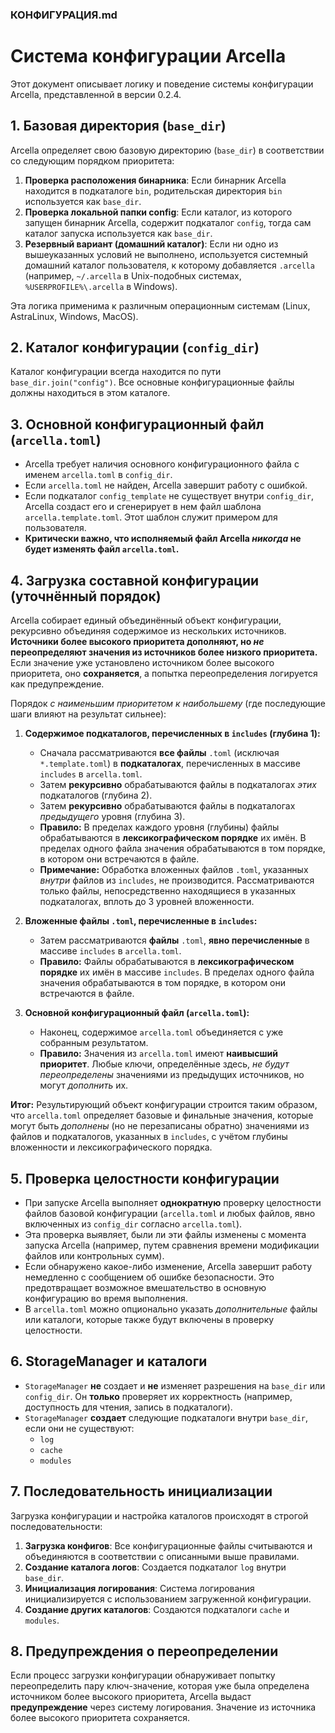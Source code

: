 ### **КОНФИГУРАЦИЯ.md**

# Система конфигурации Arcella

Этот документ описывает логику и поведение системы конфигурации Arcella, представленной в версии 0.2.4.

## 1. Базовая директория (`base_dir`)

Arcella определяет свою базовую директорию (`base_dir`) в соответствии со следующим порядком приоритета:

1.  **Проверка расположения бинарника**: Если бинарник Arcella находится в подкаталоге `bin`, родительская директория `bin` используется как `base_dir`.
2.  **Проверка локальной папки config**: Если каталог, из которого запущен бинарник Arcella, содержит подкаталог `config`, тогда сам каталог запуска используется как `base_dir`.
3.  **Резервный вариант (домашний каталог)**: Если ни одно из вышеуказанных условий не выполнено, используется системный домашний каталог пользователя, к которому добавляется `.arcella` (например, `~/.arcella` в Unix-подобных системах, `%USERPROFILE%\.arcella` в Windows).

Эта логика применима к различным операционным системам (Linux, AstraLinux, Windows, MacOS).

## 2. Каталог конфигурации (`config_dir`)

Каталог конфигурации всегда находится по пути `base_dir.join("config")`. Все основные конфигурационные файлы должны находиться в этом каталоге.

## 3. Основной конфигурационный файл (`arcella.toml`)

-   Arcella требует наличия основного конфигурационного файла с именем `arcella.toml` в `config_dir`.
-   Если `arcella.toml` не найден, Arcella завершит работу с ошибкой.
-   Если подкаталог `config_template` не существует внутри `config_dir`, Arcella создаст его и сгенерирует в нем файл шаблона `arcella.template.toml`. Этот шаблон служит примером для пользователя.
-   **Критически важно, что исполняемый файл Arcella *никогда* не будет изменять файл `arcella.toml`.**

## **4. Загрузка составной конфигурации (уточнённый порядок)**

Arcella собирает единый объединённый объект конфигурации, рекурсивно объединяя содержимое из нескольких источников. **Источники более высокого приоритета дополняют, но *не* переопределяют значения из источников более низкого приоритета.** Если значение уже установлено источником более высокого приоритета, оно **сохраняется**, а попытка переопределения логируется как предупреждение.

Порядок *с наименьшим приоритетом к наибольшему* (где последующие шаги влияют на результат сильнее):

1.  **Содержимое подкаталогов, перечисленных в `includes` (глубина 1):**
    -   Сначала рассматриваются **все файлы** `.toml` (исключая `*.template.toml`) в **подкаталогах**, перечисленных в массиве `includes` в `arcella.toml`.
    -   Затем **рекурсивно** обрабатываются файлы в подкаталогах *этих* подкаталогов (глубина 2).
    -   Затем **рекурсивно** обрабатываются файлы в подкаталогах *предыдущего* уровня (глубина 3).
    -   **Правило:** В пределах каждого уровня (глубины) файлы обрабатываются в **лексикографическом порядке** их имён. В пределах одного файла значения обрабатываются в том порядке, в котором они встречаются в файле.
    -   **Примечание:** Обработка вложенных файлов `.toml`, указанных *внутри* файлов из `includes`, не производится. Рассматриваются только файлы, непосредственно находящиеся в указанных подкаталогах, вплоть до 3 уровней вложенности.

2.  **Вложенные файлы `.toml`, перечисленные в `includes`:**
    -   Затем рассматриваются **файлы** `.toml`, **явно перечисленные** в массиве `includes` в `arcella.toml`.
    -   **Правило:** Файлы обрабатываются в **лексикографическом порядке** их имён в массиве `includes`. В пределах одного файла значения обрабатываются в том порядке, в котором они встречаются в файле.

3.  **Основной конфигурационный файл (`arcella.toml`):**
    -   Наконец, содержимое `arcella.toml` объединяется с уже собранным результатом.
    -   **Правило:** Значения из `arcella.toml` имеют **наивысший приоритет**. Любые ключи, определённые здесь, *не будут переопределены* значениями из предыдущих источников, но могут *дополнить* их.

**Итог:** Результирующий объект конфигурации строится таким образом, что `arcella.toml` определяет базовые и финальные значения, которые могут быть *дополнены* (но не перезаписаны обратно) значениями из файлов и подкаталогов, указанных в `includes`, с учётом глубины вложенности и лексикографического порядка.

## 5. Проверка целостности конфигурации

-   При запуске Arcella выполняет **однократную** проверку целостности файлов базовой конфигурации (`arcella.toml` и любых файлов, явно включенных из `config_dir` согласно `arcella.toml`).
-   Эта проверка выявляет, были ли эти файлы изменены с момента запуска Arcella (например, путем сравнения времени модификации файлов или контрольных сумм).
-   Если обнаружено какое-либо изменение, Arcella завершит работу немедленно с сообщением об ошибке безопасности. Это предотвращает возможное вмешательство в основную конфигурацию во время выполнения.
-   В `arcella.toml` можно опционально указать *дополнительные* файлы или каталоги, которые также будут включены в проверку целостности.

## 6. StorageManager и каталоги

-   `StorageManager` **не** создает и **не** изменяет разрешения на `base_dir` или `config_dir`. Он **только** проверяет их корректность (например, доступность для чтения, запись в подкаталоги).
-   `StorageManager` **создает** следующие подкаталоги внутри `base_dir`, если они не существуют:
    -   `log`
    -   `cache`
    -   `modules`

## 7. Последовательность инициализации

Загрузка конфигурации и настройка каталогов происходят в строгой последовательности:

1.  **Загрузка конфигов**: Все конфигурационные файлы считываются и объединяются в соответствии с описанными выше правилами.
2.  **Создание каталога логов**: Создается подкаталог `log` внутри `base_dir`.
3.  **Инициализация логирования**: Система логирования инициализируется с использованием загруженной конфигурации.
4.  **Создание других каталогов**: Создаются подкаталоги `cache` и `modules`.

## 8. Предупреждения о переопределении

Если процесс загрузки конфигурации обнаруживает попытку переопределить пару ключ-значение, которая уже была определена источником более высокого приоритета, Arcella выдаст **предупреждение** через систему логирования. Значение из источника более высокого приоритета сохраняется.